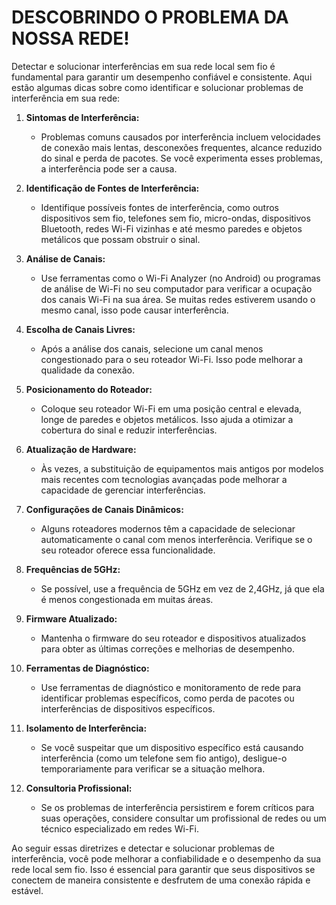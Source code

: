 # DESCOBRINDO O PROBLEMA DA NOSSA REDE!
Detectar e solucionar interferências em sua rede local sem fio é fundamental para garantir um desempenho confiável e consistente. Aqui estão algumas dicas sobre como identificar e solucionar problemas de interferência em sua rede:

1. **Sintomas de Interferência:**
   - Problemas comuns causados por interferência incluem velocidades de conexão mais lentas, desconexões frequentes, alcance reduzido do sinal e perda de pacotes. Se você experimenta esses problemas, a interferência pode ser a causa.

2. **Identificação de Fontes de Interferência:**
   - Identifique possíveis fontes de interferência, como outros dispositivos sem fio, telefones sem fio, micro-ondas, dispositivos Bluetooth, redes Wi-Fi vizinhas e até mesmo paredes e objetos metálicos que possam obstruir o sinal.

3. **Análise de Canais:**
   - Use ferramentas como o Wi-Fi Analyzer (no Android) ou programas de análise de Wi-Fi no seu computador para verificar a ocupação dos canais Wi-Fi na sua área. Se muitas redes estiverem usando o mesmo canal, isso pode causar interferência.

4. **Escolha de Canais Livres:**
   - Após a análise dos canais, selecione um canal menos congestionado para o seu roteador Wi-Fi. Isso pode melhorar a qualidade da conexão.

5. **Posicionamento do Roteador:**
   - Coloque seu roteador Wi-Fi em uma posição central e elevada, longe de paredes e objetos metálicos. Isso ajuda a otimizar a cobertura do sinal e reduzir interferências.

6. **Atualização de Hardware:**
   - Às vezes, a substituição de equipamentos mais antigos por modelos mais recentes com tecnologias avançadas pode melhorar a capacidade de gerenciar interferências.

7. **Configurações de Canais Dinâmicos:**
   - Alguns roteadores modernos têm a capacidade de selecionar automaticamente o canal com menos interferência. Verifique se o seu roteador oferece essa funcionalidade.

8. **Frequências de 5GHz:** 
   - Se possível, use a frequência de 5GHz em vez de 2,4GHz, já que ela é menos congestionada em muitas áreas.

9. **Firmware Atualizado:**
   - Mantenha o firmware do seu roteador e dispositivos atualizados para obter as últimas correções e melhorias de desempenho.

10. **Ferramentas de Diagnóstico:**
    - Use ferramentas de diagnóstico e monitoramento de rede para identificar problemas específicos, como perda de pacotes ou interferências de dispositivos específicos.

11. **Isolamento de Interferência:**
    - Se você suspeitar que um dispositivo específico está causando interferência (como um telefone sem fio antigo), desligue-o temporariamente para verificar se a situação melhora.

12. **Consultoria Profissional:**
    - Se os problemas de interferência persistirem e forem críticos para suas operações, considere consultar um profissional de redes ou um técnico especializado em redes Wi-Fi.

Ao seguir essas diretrizes e detectar e solucionar problemas de interferência, você pode melhorar a confiabilidade e o desempenho da sua rede local sem fio. Isso é essencial para garantir que seus dispositivos se conectem de maneira consistente e desfrutem de uma conexão rápida e estável.